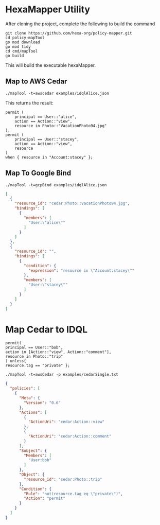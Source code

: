 # HexaMapper Utility

After cloning the project, complete the following to build the command

```shell
git clone https://github.com/hexa-org/policy-mapper.git
cd policy-mapTool
go mod download
go mod tidy
cd cmd/mapTool
go build
```

This will build the executable hexaMapper.  


## Map to AWS Cedar

```shell
./mapTool -t=awscedar examples/idqlAlice.json
```

This returns the result:
```text
permit (
    principal == User::"alice",
    action == Action::"view",
    resource in Photo::"VacationPhoto94.jpg"
);
permit (
    principal == User::"stacey",
    action == Action::"view",
    resource
)
when { resource in "Account:stacey" };
```

## Map To Google Bind
```shell
./mapTool -t=gcpBind examples/idqlAlice.json
```

```json
[
  {
    "resource_id": "cedar:Photo::VacationPhoto94.jpg",
    "bindings": [
      {
        "members": [
          "User:\"alice\""
        ]
      }
    ]
  },
  {
    "resource_id": "",
    "bindings": [
      {
        "condition": {
          "expression": "resource in \"Account:stacey\""
        },
        "members": [
          "User:\"stacey\""
        ]
      }
    ]
  }
]
```

# Map Cedar to IDQL
```text
permit(
principal == User::"bob",
action in [Action::"view", Action::"comment"],
resource in Photo::"trip"
) unless{
resource.tag == "private" };
```

```shell
./mapTool -t=awsCedar -p examples/cedarSingle.txt
```

```json
{
  "policies": [
    {
      "Meta": {
        "Version": "0.6"
      },
      "Actions": [
        {
          "ActionUri": "cedar:Action::view"
        },
        {
          "ActionUri": "cedar:Action::comment"
        }
      ],
      "Subject": {
        "Members": [
          "User:bob"
        ]
      },
      "Object": {
        "resource_id": "cedar:Photo::trip"
      },
      "Condition": {
        "Rule": "not(resource.tag eq \"private\")",
        "Action": "permit"
      }
    }
  ]
}

```